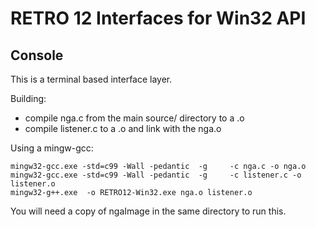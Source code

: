 # RETRO 12 Interfaces for Win32 API

## Console

This is a terminal based interface layer.

Building:

- compile nga.c from the main source/ directory to a .o
- compile listener.c to a .o and link with the nga.o

Using a mingw-gcc:

    mingw32-gcc.exe -std=c99 -Wall -pedantic  -g     -c nga.c -o nga.o
    mingw32-gcc.exe -std=c99 -Wall -pedantic  -g     -c listener.c -o listener.o
    mingw32-g++.exe  -o RETRO12-Win32.exe nga.o listener.o

You will need a copy of ngaImage in the same directory to run this.
